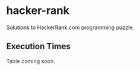 # hacker-rank

Solutions to HackerRank.com programming puzzle.

## Execution Times

Table coming soon.